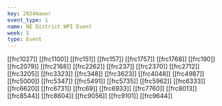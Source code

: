 ```yaml
---
key: 2024mawor
event_type: 1
name: NE District WPI Event
week: 5
type: Event
---
```

[[frc1027]]
[[frc1100]]
[[frc151]]
[[frc157]]
[[frc1757]]
[[frc1768]]
[[frc190]]
[[frc2079]]
[[frc2168]]
[[frc2262]]
[[frc237]]
[[frc2370]]
[[frc2712]]
[[frc3205]]
[[frc3323]]
[[frc348]]
[[frc3623]]
[[frc4048]]
[[frc4987]]
[[frc5000]]
[[frc5347]]
[[frc5491]]
[[frc5735]]
[[frc5962]]
[[frc6333]]
[[frc6620]]
[[frc6731]]
[[frc69]]
[[frc6933]]
[[frc7760]]
[[frc8013]]
[[frc8544]]
[[frc8604]]
[[frc9056]]
[[frc9101]]
[[frc9644]]
